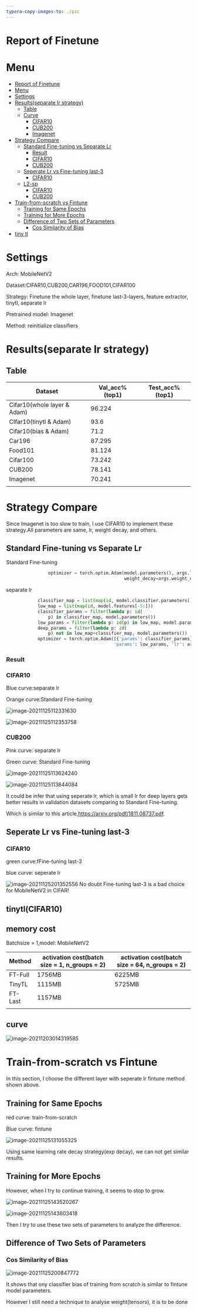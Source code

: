 ```yaml
---
typora-copy-images-to: ./pic
---
```


# Report of Finetune

# Menu
- [Report of Finetune](#report-of-fintune)
- [Menu](#menu)
- [Settings](#settings)
- [Results(separate lr strategy)](#resultsseperate-lr-strategy)
  - [Table](#table)
  - [Curve](#curve)
    - [CIFAR10](#cifar10)
    - [CUB200](#cub200)
    - [Imagenet](#imagenet)
- [Strategy Compare](#strategy-compare)
  - [Standard Fine-tuning vs Separate Lr](#standard-fine-tuning-vs-separate-lr)
    - [Result](#result)
    - [CIFAR10](#cifar10-1)
    - [CUB200](#cub200-1)
  - [Seperate Lr vs Fine-tuning last-3](#seperate-lr-vs-fine-tuning-last-3)
    - [CIFAR10](#cifar10-2)
  - [L2-sp](#l2-sp)
    - [CIFAR10](#cifar10-3)
    - [CUB200](#cub200-2)
- [Train-from-scratch vs Fintune](#train-from-scratch-vs-fintune)
  - [Training for Same Epochs](#training-for-same-epochs)
  - [Training for More Epochs](#training-for-more-epochs)
  - [Difference of Two Sets of Parameters](#difference-of-two-sets-of-parameters)
    - [Cos Similarity of Bias](#cos-similarity-of-bias)
- [tiny tl](#tiny-tl)


# Settings

Arch: MobileNetV2

Dataset:CIFAR10,CUB200,CAR196,FOOD101,CIFAR100

Strategy: Finetune the whole layer, finetune last-3-layers, feature extractor, tinytl, separate lr

Pretrained model: Imagenet

Method: reinitialize classifiers

# Results(separate lr strategy)

## Table

| Dataset                     | Val_acc%(top1) | Test_acc%(top1) |
| --------------------------- | -------------- | --------------- |
| Cifar10(whole layer & Adam) | 96.224         |                 |
| CIfar10(tinytl & Adam)      | 93.6           |                 |
| Cifar10(bias & Adam)        | 71.2           |                 |
| Car196                      | 87.295         |                 |
| Food101                     | 81.124         |                 |
| Cifar100                    | 73.242         |                 |
| CUB200                      | 78.141         |                 |
| Imagenet                    | 70.241         |                 |
|                             |                |                 |

# Strategy Compare

Since Imagenet is too slow to train, I use CIFAR10 to implement these strategy.All parameters are same, lr, weight decay, and others.

## Standard Fine-tuning vs Separate Lr 

Standard Fine-tuning

```python
                optimizer = torch.optim.Adam(model.parameters(), args.lr,
                                             weight_decay=args.weight_decay)
```

separate lr 

```python
            classifier_map = list(map(id, model.classifier.parameters()))
            low_map = list(map(id, model.features[-5:]))
            classifier_params = filter(lambda p: id(
                p) in classifier_map, model.parameters())
            low_params = filter(lambda p: id(p) in low_map, model.parameters())
            deep_params = filter(lambda p: id(
                p) not in low_map+classifier_map, model.parameters())
            optimizer = torch.optim.Adam([{'params': classifier_params}, {
                                         'params': low_params, 'lr': args.lr*0.6}, {'params': deep_params, 'lr': args.lr*0.4}], lr=args.lr)
```

### Result

### CIFAR10

Blue curve:separate lr 

Orange curve:Standard Fine-tuning

![image-20211125112331630](./pic/image-20211125112331630.png)

![image-20211125112353758](./pic/image-20211125112353758.png)

### CUB200

Pink curve: separate lr 

Green curve: Standard Fine-tuning

![image-20211125113624240](./pic/image-20211125113624240.png)

![image-20211125113844084](./pic/image-20211125113844084.png)

It could be infer that using seperate lr, which is small lr for deep layers gets better results in validation datasets comparing to Standard Fine-tuning.

Which is similar to this article,https://arxiv.org/pdf/1811.08737.pdf.



## Seperate Lr vs Fine-tuning last-3 

### CIFAR10

green curve:fFine-tuning last-3 

blue curve: seperate lr

![image-20211125201352556](./pic/image-20211125201352556.png)
No doubt Fine-tuning last-3 is a bad choice for MobileNetV2 in CIFAR!

## tinytl(CIFAR10)

## memory cost

Batchsize = 1,model: MobileNetV2

| Method  | activation cost(batch size = 1, n_groups = 2) | activation cost(batch size = 64, n_groups = 2) |
| ------- | --------------------------------------------- | ---------------------------------------------- |
| FT-Full | 1756MB                                        | 6225MB                                         |
| TinyTL  | 1115MB                                        | 5725MB                                         |
| FT-Last | 1157MB                                        |                                                |
|         |                                               |                                                |

## curve

![image-20211203014319585](/Users/catbeta/Documents/ml/fintune/pic/image-20211203014319585.png)

# Train-from-scratch vs Fintune

In this section, I choose the different layer with seperate lr fintune method shown above.

## Training for Same Epochs

red curve: train-from-scratch

Blue curve: fintune

![image-20211125131055325](./pic/image-20211125131055325.png)



Using same learning rate decay strategy(exp decay), we can not get similar results.

## Training for More Epochs

However, when I try to continue training, it seems to stop to grow.

![image-20211125143520267](./pic/image-20211125143520267.png)

![image-20211125143603418](./pic/image-20211125143603418.png)

Then I try to use these two sets of parameters to analyze the difference.

## Difference of Two Sets of Parameters

### Cos Similarity of Bias

![image-20211125200847772](./pic/image-20211125200847772.png)

It shows that ony classifier bias of training from scratch is similar to fintune model parameters.

However I still need a technique to analyse weight(tensors), it is to be done
